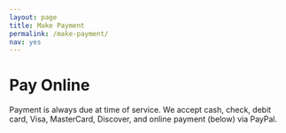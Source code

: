 ```yaml
---
layout: page
title: Make Payment
permalink: /make-payment/
nav: yes
---
```


# Pay Online

Payment is always due at time of service. We accept cash, check, debit card, Visa, MasterCard, Discover, and online payment (below) via PayPal.

<!--
To make a payment, click the "Add to Cart" button that corresponds with the amount you want to pay. After clicking "View Cart", you will be given the option to adjust the quantity of the amount you have chosen.

Need to pay for tutoring online but you don't have a PayPal account?

Payment Tutorial 

Subject Tutoring, $40.00 payment

Test Prep Tutoring, $45.00 payment

Tutoring w/ Bettie, $50.00 payment

8-Week SAT Class, $50.00 deposit

$100 payment

$50 payment

$20 payment

$5 payment

$1 payment-->
